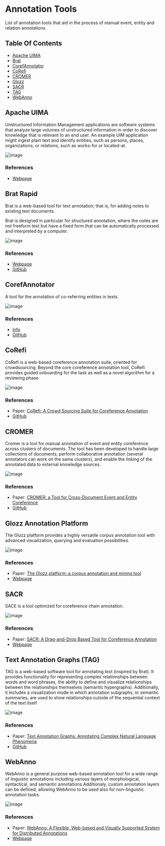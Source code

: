 # Annotation Tools
List of annotation tools that aid in the process of manual event, entity and relation annotations.

## Table Of Contents
- [Apache UIMA](#apache-uima)
- [Brat](#brat)
- [CorefAnnotator](#corefannotator)
- [CoRefi](#corefi)
- [CROMER](#cromer)
- [Glozz](#glozz-annotation-platform)
- [SACR](#sacr)
- [TAG](#text-annotation-graphs-tag)
- [WebAnno](#webanno)


## Apache UIMA
Unstructured Information Management applications are software systems that analyze large volumes of unstructured information in order to discover knowledge that is relevant to an end user. An example UIM application might ingest plain text and identify entities, such as persons, places, organizations; or relations, such as works-for or located-at.

![image](img/uima.png)

### References
- [Webpage](https://uima.apache.org/index.html)



## Brat Rapid
Brat is a web-based tool for text annotation; that is, for adding notes to existing text documents.

Brat is designed in particular for structured annotation, where the notes are not freeform text but have a fixed form that can be automatically processed and interpreted by a computer.

![image](img/brat.png)

### References
- [Webpage](https://brat.nlplab.org/)
- [GitHub](https://github.com/nlplab/brat)


## CorefAnnotator
A  tool for the annotation of co-referring entities in texts.

![image](img/corefannot.png)

### References
- [Info](https://elib.uni-stuttgart.de/handle/11682/10161)
- [GitHub](https://github.com/nilsreiter/CorefAnnotator)



## CoRefi
CoRefi is a web-based coreference annotation suite, oriented for crowdsourcing. Beyond the core coreference annotation tool, CoRefi provides guided onboarding for the task as well as a novel algorithm for a reviewing phase

![image](img/corefi.png)

### References
- Paper: [CoRefi: A Crowd Sourcing Suite for Coreference Annotation](https://aclanthology.org/2020.emnlp-demos.27/)
- [GitHub](https://github.com/aribornstein/CoRefi)


## CROMER
Cromer is a tool for manual annotation of event
and entity coreference across clusters of documents. The tool has been developed to handle large collections of documents, perform collaborative annotation (several annotators can work on the same clusters), and enable the linking of the annotated data to external knowledge sources.

![image](img/cromer.png)

### References
- Paper: [CROMER: a Tool for Cross-Document Event and Entity Coreference](https://aclanthology.org/L14-1568/)
- [GitHub](https://github.com/hltfbk/CROMER/)


## Glozz Annotation Platform
The Glozz platform provides a highly versatile corpus annotation tool with advanced visualization, querying and evaluation possibilities.

![image](img/glozz.png)

### References
- Paper: [The Glozz platform: a corpus annotation and mining tool](https://dl.acm.org/doi/10.1145/2361354.2361394)
- [Webpage](http://www.glozz.org/)


## SACR
SACE is a tool optimized for coreference chain annotation.

![image](img/sacr.png)

### References
- Paper: [SACR: A Drag-and-Drop Based Tool for Coreference Annotation](https://aclanthology.org/L18-1059/)
- [Webpage](https://boberle.com/projects/coreference-annotation-with-sacr/)



## Text Annotation Graphs (TAG)
TAG is a web-based software tool for annotating text (inspired by Brat). It provides functionality for representing complex relationships between words and word phrases, the ability to define and visualize relationships between the relationships themselves (semantic hypergraphs). Additionally, it includes a visualization mode in which annotation subgraphs, or semantic summaries, are used to show relationships outside of the sequential context of the text itself

![image](img/tag.png)

### References
- Paper: [Text Annotation Graphs: Annotating Complex Natural Language Phenomena](https://aclanthology.org/L18-1169/)
- [GitHub](https://github.com/CreativeCodingLab/TextAnnotationGraphs)


## WebAnno
WebAnno is a general purpose web-based annotation tool for a wide range of linguistic annotations including various layers of morphological, syntactical, and semantic annotations.Additionaly, custom annotation layers can be defined, allowing WebAnno to be used also for non-linguistic annotation tasks.

![image](img/webanno.png)

### References
- Paper: [WebAnno: A Flexible, Web-based and Visually Supported System for Distributed Annotations](https://aclanthology.org/P13-4001/)
- [Webpage](https://webanno.github.io/webanno/)